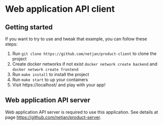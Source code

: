 # Web application API client

## Getting started
If you want to try to use and tweak that example, you can follow these steps:

1. Run `git clone https://github.com/netjan/product-client` to clone the project
1. Create docker networks if not exist `docker network create backend` and `docker network create frontend`
1. Run `make install` to install the project
1. Run `make start` to up your containers
1. Visit https://localhost/ and play with your app!


## Web application API server
Web application API server is required to use this application. See details at page https://github.com/netjan/product-server.
